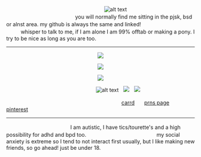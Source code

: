 <p align="center">
   
   
ㅤㅤㅤㅤㅤㅤㅤ ㅤㅤㅤㅤㅤㅤㅤㅤㅤㅤㅤㅤㅤ![alt text](https://komarev.com/ghpvc/?username=maenoakii&color=orange&label=Personal+Viewers+!+Your+Count+Number+:)
ㅤㅤㅤㅤㅤㅤㅤ ㅤㅤㅤㅤㅤㅤ ㅤㅤㅤㅤㅤ ㅤㅤㅤㅤㅤㅤㅤㅤㅤyou will normally find me sitting in the pjsk, bsd or alnst area. my github is always the same and linked!
ㅤㅤㅤㅤㅤㅤㅤ ㅤㅤㅤㅤㅤㅤwhisper to talk to me, if I am alone I am 99% offtab or making a pony. I try to be nice as long as you are too.
_________________
<p align="center">
   <img src="https://64.media.tumblr.com/eafcb3c4092a7df932fcbad8d3f8a123/c460357baf702419-c1/s540x810/c7be068f81d6025bef5d20aee4723f352b76849e.pnj" />
</p>

<p align="center">
  <img src="https://media.discordapp.net/attachments/1062106972398309499/1299351186352111667/alien-stage-till.gif?ex=671ce297&is=671b9117&hm=fe20cad25994c836811b23cf92ebd7b8d844b93285ea6d12cd2f3c4f76d8ffb1&=" />
</p>
<p align="center">
   <img src="https://64.media.tumblr.com/eafcb3c4092a7df932fcbad8d3f8a123/c460357baf702419-c1/s540x810/c7be068f81d6025bef5d20aee4723f352b76849e.pnj" />
</p>


ㅤㅤㅤㅤㅤㅤㅤ ㅤㅤㅤㅤㅤ ㅤㅤㅤㅤㅤㅤ![alt text](https://64.media.tumblr.com/272d89ec37cf70887d383c983794fac2/f06d09507e506cb1-88/s100x200/af7b99e062da63b5c79e7ed9a98b6007df5e73a3.pnj)ㅤ![](https://images-wixmp-ed30a86b8c4ca887773594c2.wixmp.com/f/90d8f037-e89b-4c3e-8272-5b63101338b0/d9tc945-f6477b92-c96a-4f83-8a63-b71218317fdf.gif?token=eyJ0eXAiOiJKV1QiLCJhbGciOiJIUzI1NiJ9.eyJzdWIiOiJ1cm46YXBwOjdlMGQxODg5ODIyNjQzNzNhNWYwZDQxNWVhMGQyNmUwIiwiaXNzIjoidXJuOmFwcDo3ZTBkMTg4OTgyMjY0MzczYTVmMGQ0MTVlYTBkMjZlMCIsIm9iaiI6W1t7InBhdGgiOiJcL2ZcLzkwZDhmMDM3LWU4OWItNGMzZS04MjcyLTViNjMxMDEzMzhiMFwvZDl0Yzk0NS1mNjQ3N2I5Mi1jOTZhLTRmODMtOGE2My1iNzEyMTgzMTdmZGYuZ2lmIn1dXSwiYXVkIjpbInVybjpzZXJ2aWNlOmZpbGUuZG93bmxvYWQiXX0.Ew8__WW9jcwlSJqZb1v3yObSxN7qZpHZ4Zy3mAJncwA)ㅤ![](https://64.media.tumblr.com/217b1eca345b916bffe0d3f22d4e711a/d79b386dd434d7d8-f6/s100x200/ae47bf630b203de970b120590844bc93b242d9ba.gifv)

ㅤㅤㅤㅤㅤㅤㅤ ㅤㅤㅤㅤㅤ ㅤㅤㅤㅤㅤㅤㅤㅤ ㅤㅤㅤ[carrd](https://poetsown.carrd.co/)ㅤㅤ[prns page](https://pronouns.cc/@satosugus)ㅤㅤ[pinterest](https://uk.pinterest.com/startourist/)
_________________
ㅤㅤㅤㅤㅤㅤㅤ ㅤㅤㅤㅤㅤㅤI am autistic, I have tics/tourette's and a high possibility for adhd and bpd too.
ㅤㅤㅤㅤㅤㅤㅤ ㅤㅤㅤㅤㅤㅤㅤmy social anxiety is extreme so I tend to not interact first usually, but I like making new friends, so go ahead! just be under 18.
